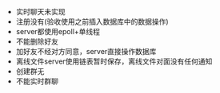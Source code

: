 - 实时聊天未实现
- 注册没有(验收使用之前插入数据库中的数据操作)
- server都使用epoll+单线程
- 不能删除好友
- 加好友不经对方同意，server直接操作数据库
- 离线文件server使用链表暂时保存，离线文件对面没有任何通知
- 创建群无
- 不能实时群聊
